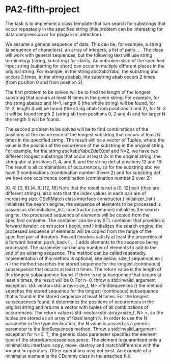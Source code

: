 # PA2-fifth-project
The task is to implement a class template that can search for substrings that occur repeatedly in the specified string (this problem can be interesting for data compression or for plagiarism detection)..

We assume a general sequence of data. This can be, for example, a string (a sequence of characters), an array of integers, a list of pairs, ... The class will work with general sequences, but the following text will use string terminology (string, substring) for clarity. An unbroken slice of the specified input string (substring for short) can occur in multiple different places in the original string. For example, in the string abcXabcYabc, the substring abc occurs 3 times, in the string ababab, the substring abab occurs 2 times (from position 0 and from position 2).

The first problem to be solved will be to find the length of the longest substring that occurs at least N times in the given string. For example, for the string ababab and N=1, length 6 (the whole string) will be found, for N=2, length 4 will be found (the string abab from positions 0 and 2), for N=3 it will be found length 2 (string ab from positions 0, 2 and 4) and for larger N the length 0 will be found.

The second problem to be solved will be to find combinations of the positions of the occurrence of the longest substring that occurs at least N times in the specified string. The result will be a vector of Tuples, where the value is the position of the occurrence of the substring in the original string. For example, for the string abcXabcYabcZdefXdef and N=2, we have two different longest substrings that occur at least 2x in the original string: the string abc at positions 0, 4, and 8, and the string def at positions 12 and 16. The result is all combinations of occurrences, so for the substring abc we have 3 combinations (combination number 3 over 2) and for substring def we have one occurrence combination (combination number 2 over 2):

[0, 4]
[0, 8]
[4, 8]
[12, 16]
Note that the result is not a [0, 12] pair (they are different strings), also note that the index values ​​in each pair are of increasing size.
CSelfMatch class interface
constructor ( initializer_list )
    initializes the search engine, the sequence of elements to be processed is passed as std::initializer_list.
constructor (container)
    initializes the search engine, the processed sequence of elements will be copied from the specified container. The container can be any STL container that provides a forward iterator.
constructor ( begin, end )
    initializes the search engine, the processed sequence of elements will be copied from the range of the specified pair of iterators. Passed iterators satisfy at least the properties of a forward iterator.
push_back ( ... )
    adds elements to the sequence being processed. The parameter can be any number of elements to add to the end of an existing sequence. The method can be called repeatedly. Implementation of this method is optional, see     below.
size_t sequenceLen ( n )
the method searches the stored sequence for the longest (continuous) subsequence that occurs at least n times. The return value is the length of this longest subsequence found. If there is no subsequence that occurs at least n times, the result will be 0. For n=0, throw a std::invalid_argument exception.
std::vector<std::array<size_t, N> >findSequences<N> ()
the method searches the stored sequence for the longest (continuous) subsequence that is found in the stored sequence at least N times. For the longest subsequences found, it determines the positions of occurrences in the original string and returns a vector with tuples of all combinations of occurrences. The return value is std::vector<std::array<size_t, N> >, so the tuples are stored as an array of fixed length N. In order to use the N parameter in the type declaration, the N value is passed as a generic parameter to the findSequences method. Throw a std::invalid_argument exception for N=0.
T_
the generic class parameter specifies the element type of the stored/processed sequence. The element is guaranteed only a minimalistic interface: copy, move, destroy and match/difference with the == and != operators. Other operations may not exist. An example of a minimalist element is the CDummy class in the attached file.
